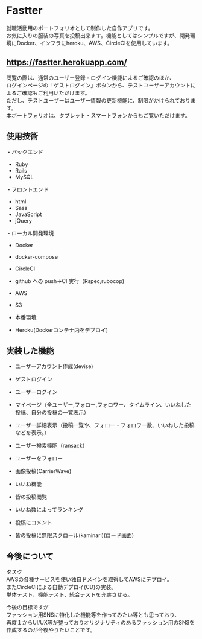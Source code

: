 # Fastter

就職活動用のポートフォリオとして制作した自作アプリです。<br>
お気に入りの服装の写真を投稿出来ます。機能としてはシンプルですが、開発環境にDocker、インフラにheroku、AWS、CircleCIを使用しています。


## https://fastter.herokuapp.com/

閲覧の際は、通常のユーザー登録・ログイン機能によるご確認のほか、<br>
ログインページの「ゲストログイン」ボタンから、テストユーザーアカウントによるご確認もご利用いただけます。<br>
ただし、テストユーザーはユーザー情報の更新機能に、制限がかけられております。<br>
本ポートフォリオは、タブレット・スマートフォンからもご覧いただけます。

## 使用技術
・バックエンド
* Ruby 
* Rails
* MySQL

・フロントエンド

* html
* Sass
* JavaScript
* jQuery

・ローカル開発環境

* Docker 
* docker-compose 

* CircleCI
* github への push→CI 実行（Rspec,rubocop)

* AWS
* S3

* 本番環境
* Heroku(Dockerコンテナ内をデプロイ)

## 実装した機能

* ユーザーアカウント作成(devise)
* ゲストログイン
* ユーザーログイン
* マイページ（全ユーザー,フォロー,フォロワー、タイムライン、いいねした投稿、自分の投稿の一覧表示）
* ユーザー詳細表示（投稿一覧や、フォロー・フォロワー数、いいねした投稿などを表示。）
* ユーザー検索機能（ransack）
* ユーザーをフォロー

* 画像投稿(CarrierWave)
* いいね機能
* 皆の投稿閲覧
* いいね数によってランキング
* 投稿にコメント
* 皆の投稿に無限スクロール(kaminari)(ロード画面)

## 今後について
タスク<br>
AWSの各種サービスを使い独自ドメインを取得してAWSにデプロイ。<br>
またCircleCIによる自動デプロイ(CD)の実装。<br>
単体テスト、機能テスト、統合テストを充実させる。<br>

今後の目標ですが<br>
ファッション用SNSに特化した機能等を作ってみたい等とも思っており、<br>
再度１からUI/UX等が整っておりオリジナリティのあるファッション用のSNSを作成するのが今後やりたいことです。
